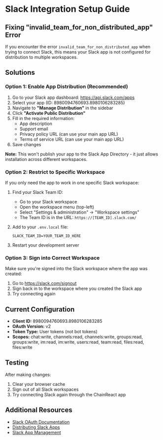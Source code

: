 # Slack Integration Setup Guide

## Fixing "invalid_team_for_non_distributed_app" Error

If you encounter the error `invalid_team_for_non_distributed_app` when trying to connect Slack, this means your Slack app is not configured for distribution to multiple workspaces.

## Solutions

### Option 1: Enable App Distribution (Recommended)

1. Go to your Slack app dashboard: https://api.slack.com/apps
2. Select your app (ID: 8980094760693.8980106283285)
3. Navigate to **"Manage Distribution"** in the sidebar
4. Click **"Activate Public Distribution"**
5. Fill in the required information:
   - App description
   - Support email
   - Privacy policy URL (can use your main app URL)
   - Terms of service URL (can use your main app URL)
6. Save changes

**Note:** This won't publish your app to the Slack App Directory - it just allows installation across different workspaces.

### Option 2: Restrict to Specific Workspace

If you only need the app to work in one specific Slack workspace:

1. Find your Slack Team ID:
   - Go to your Slack workspace
   - Open the workspace menu (top-left)
   - Select "Settings & administration" → "Workspace settings"
   - The Team ID is in the URL: `https://[TEAM_ID].slack.com/`

2. Add to your `.env.local` file:
   ```
   SLACK_TEAM_ID=YOUR_TEAM_ID_HERE
   ```

3. Restart your development server

### Option 3: Sign into Correct Workspace

Make sure you're signed into the Slack workspace where the app was created:

1. Go to https://slack.com/signout
2. Sign back in to the workspace where you created the Slack app
3. Try connecting again

## Current Configuration

- **Client ID:** 8980094760693.8980106283285
- **OAuth Version:** v2
- **Token Type:** User tokens (not bot tokens)
- **Scopes:** chat:write, channels:read, channels:write, groups:read, groups:write, im:read, im:write, users:read, team:read, files:read, files:write

## Testing

After making changes:
1. Clear your browser cache
2. Sign out of all Slack workspaces
3. Try connecting Slack again through the ChainReact app

## Additional Resources

- [Slack OAuth Documentation](https://api.slack.com/authentication/oauth-v2)
- [Distributing Slack Apps](https://api.slack.com/distribution)
- [Slack App Management](https://api.slack.com/apps)
